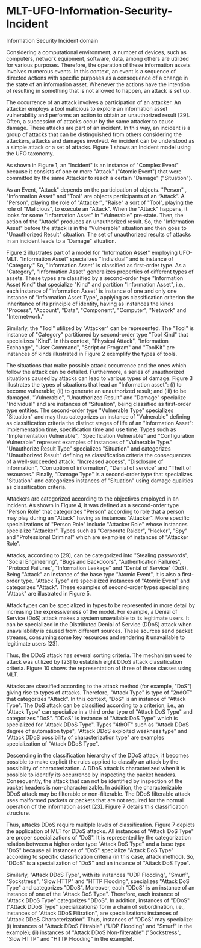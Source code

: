 # MLT-UFO-Information-Security-Incident
Information Security Incident domain


Considering a computational environment, a number of devices, such as computers, network equipment, software, data, among others are 
utilized for various purposes. Therefore, the operation of these information assets involves numerous events. In this context, an event 
is a sequence of directed actions with specific purposes as a consequence of  a change in the state of an information asset. Whenever 
the actions have the intention of resulting in something that is not allowed to happen, an attack is set up.


The occurrence of an attack involves a participation of an attacker. An attacker employs a tool malicious to explore an information asset vulnerability and performs an action to obtain an unauthorized result [29]. Often, a succession of attacks occur by the same attacker to cause damage. These attacks are part of an incident. In this way, an incident is a group of attacks that can be distinguished from others considering the attackers, attacks and damages involved. An incident can be understood as a simple attack or a set of attacks. Figure 1 shows an Incident model using the UFO taxonomy.
	

As shown in Figure 1, an "Incident" is an instance of "Complex Event" because it consists of one or more "Attack" ("Atomic Event") that
were committed by the same Attacker to reach a certain "Damage" ("Situation").


As an Event,  "Attack" depends on the participation of objects. "Person" , "Information Asset" and "Tool" are objects participants
of an “Attack”. A "Person", playing the role of "Attacker", "Raise" a sort of "Tool", playing the role of "Malicious", to execute an 
"Attack". When the "Attack" happens, it looks for some "Information Asset" in  "Vulnerable" pre-state. Then, the action of the "Attack" 
produces an unauthorized result. So,  the "Information Asset" before the attack is in the "Vulnerable" situation and then goes to 
"Unauthorized Result" situation. The set of unauthorized results of attacks in an incident leads to a "Damage" situation.	


Figure 2 illustrates part of a model for "Information Asset" employing UFO-MLT. "Information Asset" specializes "Individual" and is 
instance of "Category." So, "Information Asset" is classified as first-order type. As a "Category", "Information Asset" generalizes 
properties of different types of assets. These types are classified by a second-order type "Information Asset Kind" that specialize 
"Kind" and partition "Information Asset", i.e., each instance of “Information Asset” is instance of one and only one instance of 
“Information Asset Type", applying as classification criterion the inheritance of its principle of identity, having as instances the 
kinds "Process", "Account", "Data", "Component", "Computer", "Network" and "Internetwork."


Similarly, the "Tool" utilized by "Attacker" can be represented. The "Tool" is instance of "Category" partitioned by second-order 
type "Tool Kind" that specializes "Kind". In this context, "Physical Attack", "Information Exchange", "User Command", "Script or 
Program" and "ToolKit" are instances of kinds illustrated in Figure 2 exemplify the types of tools.


The situations that make possible attack occurrence and the ones which follow the attack can be detailed. Furthermore, a series of 
unauthorized situations caused by attacks can lead to various types of damage. Figure 3 illustrates the types of situations that lead 
an "Information asset": (i) to become vulnerable; (ii) to generate an unauthorized result; and (iii) to be damaged. "Vulnerable", 
"Unauthorized Result" and "Damage" specialize "Individual" and are instances of "Situation", being classified as first-order type 
entities. The second-order type "Vulnerable Type" specializes "Situation" and may thus categorizes an instance of "Vulnerable" 
defining as classification criteria the distinct stages of life of an "Information Asset": implementation time, specification time 
and use time. Types such as "Implementation Vulnerable", "Specification Vulnerable" and "Configuration Vulnerable" represent examples 
of instances of "Vulnerable Type." "Unauthorize Result Type" specializes "Situation" and categorizes "Unauthorized Result" defining as 
classification criteria the consequences of a well-succeeded attack: "Increased access", "Disclosure of information", "Corruption of 
information", "Denial of service" and "Theft of resources." Finally, "Damage Type" is a second-order type that specializes "Situation" 
and categorizes instances of "Situation" using damage qualities as classification criteria.


Attackers are categorized according to the objectives employed in an incident. As shown in Figure 4, it was defined as a second-order 
type "Person Role" that categorizes "Person" according to role that a person may play during an "Attack" having as instances "Attacker".
More specific specializations of "Person Role" include "Attacker Role" whose instances specialize "Attacker". Types such as "Corporate 
Raider", "Hacker", "Spy" and "Professional Criminal" which are examples of instances of "Attacker Role".	


Attacks, according to [29], can be categorized into "Stealing passwords", "Social Engineering", "Bugs and Backdoors", "Authentication 
Failures", "Protocol Failures", "Information Leakage" and "Denial of Service" (DoS). Being "Attack" an instance of the base type 
"Atomic Event", it is also a first-order type. "Attack Type" are specialized instances of "Atomic Event" and  categorizes "Attack". 
These examples of second-order types specializing "Attack" are illustrated in Figure 5.


Attack types can be specialized in types to be represented in more detail by increasing the expressiveness of the model. For example, 
a Denial of Service (DoS) attack makes a system unavailable to its legitimate users. It can be specialized in the Distributed Denial of 
Service (DDoS) attack when unavailability is caused from different sources. These sources send packet streams, consuming some key 
resources and rendering it unavailable to legitimate users [23].


Thus, the DDoS attack has several sorting criteria. The mechanism used to attack was utilized by [23] to establish eight DDoS attack 
classification criteria. Figure 10 shows the representation of three of these classes using MLT.


Attacks are classified according to the attack method (for example, "DoS") giving rise to types of attacks. Therefore, "Attack Type" 
is type of "2ndOT" that categorizes "Attack". In this context, "DoS" is an instance of "Attack Type". The DoS attack can be classified 
according to a criterion, i.e., an "Attack Type" can specialize in a third order type of "Attack DoS Type" and categorizes "DoS". 
"DDoS" is instance of "Attack DoS Type" which is specialized for "Attack DDoS Type". Types "4thOT" such as "Attack DDoS degree of 
automation type", "Attack DDoS exploited weakness type" and "Attack DDoS  possibility of characterization type" are examples 
specialization of "Attack DDoS Type".


Descending in the classification hierarchy of the DDoS attack, it becomes possible to make explicit the rules applied to classify 
an attack by the possibility of characterization. A DDoS attack is characterized when it is possible to identify its occurrence by 
inspecting the packet headers. Consequently, the attack that can not be identified by inspection of the packet headers is 
non-characterizable. In addition, the characterizable DDoS attack may be filterable or non-filterable. The DDoS filterable attack uses 
malformed packets or packets that are not required for the normal operation of the information asset [23]. Figure 7 details this 
classification structure.


Thus, attacks DDoS require multiple levels of classification. Figure 7 depicts the application of MLT for DDoS attacks. All 
instances of "Attack DoS Type" are proper specializations of "DoS". It is represented by the categorization relation between a higher 
order type "Attack DoS Type" and a base type "DoS" because all instances of "DoS" specialize "Attack DoS Type" according to specific 
classification criteria (in this case, attack method). So, "DDoS" is a specialization of "DoS" and an instance of "Attack DoS Type".


Similarly, "Attack DDoS Type", with its instances "UDP Flooding", "Smurf", "Sockstress", "Slow HTTP" and "HTTP Flooding", specializes 
"Attack DoS Type" and categorizes "DDoS". Moreover, each "DDoS" is an instance of an instance of one of the "Attack DoS Type". 
Therefore, each instance of "Attack DDoS Type" categorizes "DDoS". In addition, instances of "DDoS" ("Attack DDoS Type" specializations)
form a chain of subordination, i.e., instances of "Attack DDoS Filtration", are specializations instances of "Attack DDoS 
Characterization". Thus, instances of "DDoS" may specialize: (i) instances of "Attack DDoS Filtrable" ("UDP Flooding" and "Smurf" 
in the example); (ii) instances of "Attack DDoS Non-filterable" ("Sockstress", "Slow HTTP" and "HTTP Flooding" in the example).
